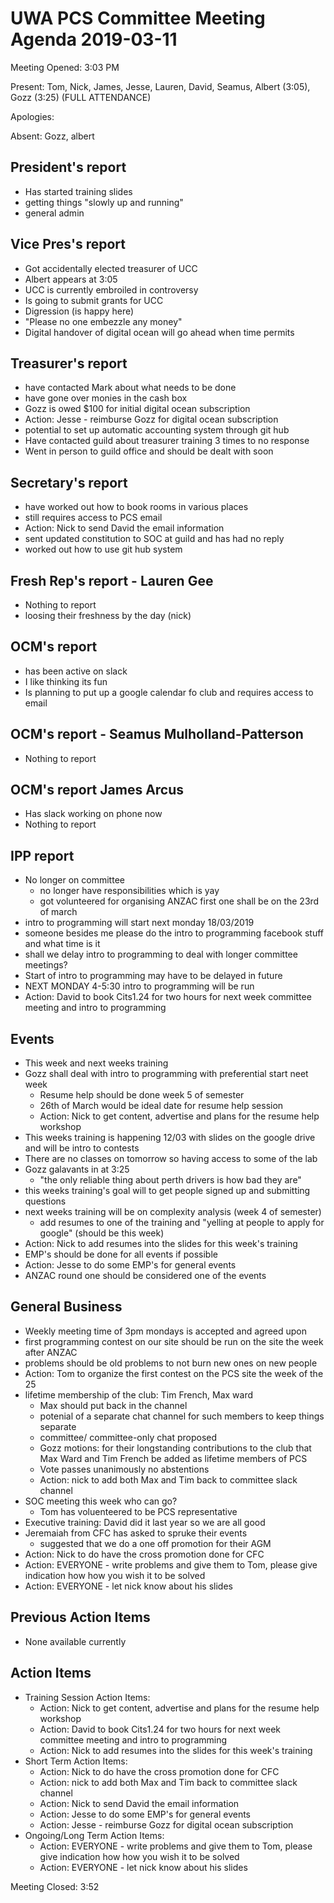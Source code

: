 # UWA PCS Committee Meeting Agenda 2019-03-11
Meeting Opened: 3:03 PM

Present: Tom, Nick, James, Jesse, Lauren, David, Seamus, Albert (3:05), Gozz (3:25) (FULL ATTENDANCE)

Apologies:  

Absent: Gozz, albert

## President's report

- Has started training slides
- getting things "slowly up and running"
- general admin

## Vice Pres's report

- Got accidentally elected treasurer of UCC
- Albert appears at 3:05
- UCC is currently embroiled in controversy
- Is going to submit grants for UCC
- Digression (is happy here)
- "Please no one embezzle any money"
- Digital handover of digital ocean will go ahead when time permits

## Treasurer's report

- have contacted Mark about what needs to be done
- have gone over monies in the cash box
- Gozz is owed $100 for initial digital ocean subscription
- Action: Jesse - reimburse Gozz for digital ocean subscription
- potential to set up automatic accounting system through git hub
- Have contacted guild about treasurer training 3 times to no response
- Went in person to guild office and should be dealt with soon

## Secretary's report

- have worked out how to book rooms in various places
- still requires access to PCS email
- Action: Nick to send David the email information
- sent updated constitution to SOC at guild and has had no reply
- worked out how to use git hub system

## Fresh Rep's report - Lauren Gee

- Nothing to report
- loosing their freshness by the day (nick)

## OCM's report

- has been active on slack
- I like thinking its fun
- Is planning to put up a google calendar fo club and requires access to email

## OCM's report - Seamus Mulholland-Patterson

- Nothing to report

## OCM's report James Arcus

- Has slack working on phone now
- Nothing to report

## IPP report

- No longer on committee
  - no longer have responsibilities which is yay
  - got volunteered for organising ANZAC first one shall be on the 23rd of march
- intro to programming will start next monday 18/03/2019
- someone besides me please do the intro to programming facebook stuff and what time is it
- shall we delay intro to programming to deal with longer committee meetings?
- Start of intro to programming may have to be delayed in future
- NEXT MONDAY 4-5:30 intro to programming will be run
- Action: David to book Cits1.24 for two hours for next week committee meeting and intro to programming

## Events

- This week and next weeks training
- Gozz shall deal with intro to programming with preferential start neet week
  - Resume help should be done week 5 of semester
  - 26th of March would be ideal date for resume help session
  - Action: Nick to get content, advertise and plans for the resume help workshop
- This weeks training is happening 12/03 with slides on the google drive and will be intro to contests
- There are no classes on tomorrow so having access to some of the lab
- Gozz galavants in at 3:25
  - "the only reliable thing about perth drivers is how bad they are"
- this weeks training's goal will to get people signed up and submitting questions
- next weeks training will be on complexity analysis (week 4 of semester)
  - add resumes to one of the training and "yelling at people to apply for google" (should be this week)
- Action: Nick to add resumes into the slides for this week's training
- EMP's should be done for all events if possible
- Action: Jesse to do some EMP's for general events
- ANZAC round one should be considered one of the events

## General Business

- Weekly meeting time of 3pm mondays is accepted and agreed upon
- first programming contest on our site should be run on the site the week after ANZAC
- problems should be old problems to not burn new ones on new people
- Action: Tom to organize the first contest on the PCS site the week of the 25
- lifetime membership of the club: Tim French, Max ward
  - Max should put back in the channel
  - potenial of a separate chat channel for such members to keep things separate
  - committee/ committee-only chat proposed
  - Gozz motions: for their longstanding contributions to the club that Max Ward and Tim French be added as lifetime members of PCS
  - Vote passes unanimously no abstentions
  - Action: nick to add both Max and Tim back to committee slack channel
- SOC meeting this week who can go?
  - Tom has voluenteered to be PCS representative
- Executive training: David did it last year so we are all good
- Jeremaiah from CFC has asked to spruke their events
  - suggested that we do a one off promotion for their AGM
- Action: Nick to do have the cross promotion done for CFC
- Action: EVERYONE - write problems and give them to Tom, please give indication how how you wish it to be solved
- Action: EVERYONE - let nick know about his slides

## Previous Action Items

- None available currently

## Action Items

- Training Session Action Items:
  - Action: Nick to get content, advertise and plans for the resume help workshop
  - Action: David to book Cits1.24 for two hours for next week committee meeting and intro to programming
  - Action: Nick to add resumes into the slides for this week's training
- Short Term Action Items:
  - Action: Nick to do have the cross promotion done for CFC
  - Action: nick to add both Max and Tim back to committee slack channel
  - Action: Nick to send David the email information
  - Action: Jesse to do some EMP's for general events
  - Action: Jesse - reimburse Gozz for digital ocean subscription
- Ongoing/Long Term Action Items:
  - Action: EVERYONE - write problems and give them to Tom, please give indication how how you wish it to be solved
  - Action: EVERYONE - let nick know about his slides

Meeting Closed: 3:52
